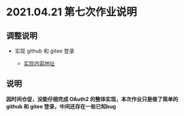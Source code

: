 # 2021.04.21 第七次作业说明

## 调整说明

- 实现 github 和 gitee 登录

  - [实现内容地址](https://github.com/arno-angelica/learn-and-grow/tree/seventh_refactor/boot-oauth2/src/main/java/com/arno/boot/oauth2)

## 说明

**因时间仓促，没能仔细完成 OAuth2 的整体实现，本次作业只是做了简单的 github 和 gitee 登录，中间还存在一些已知bug**

